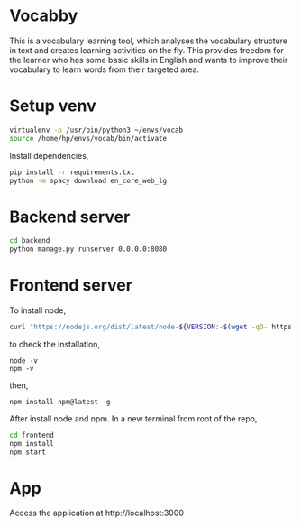 # Vocabby
This is a vocabulary learning tool, which analyses the vocabulary structure in text and creates learning activities on the fly. This provides freedom for the learner who has some basic skills in English and wants to improve their vocabulary to learn words from their targeted area.

# Setup venv
```bash
virtualenv -p /usr/bin/python3 ~/envs/vocab
source /home/hp/envs/vocab/bin/activate
```

Install dependencies,
```bash
pip install -r requirements.txt
python -m spacy download en_core_web_lg
```


# Backend server
```bash
cd backend
python manage.py runserver 0.0.0.0:8080
```

# Frontend server
To install node,
```bash
curl "https://nodejs.org/dist/latest/node-${VERSION:-$(wget -qO- https://nodejs.org/dist/latest/ | sed -nE 's|.*>node-(.*)\.pkg</a>.*|\1|p')}.pkg" > "$HOME/Downloads/node-latest.pkg" && sudo installer -store -pkg "$HOME/Downloads/node-latest.pkg" -target "/"

```

to check the installation,
```
node -v
npm -v
```

then,
```
npm install npm@latest -g
```


After install node and npm. In a new terminal from root of the repo,
```bash
cd frontend
npm install
npm start
```

# App

Access the application at http://localhost:3000

